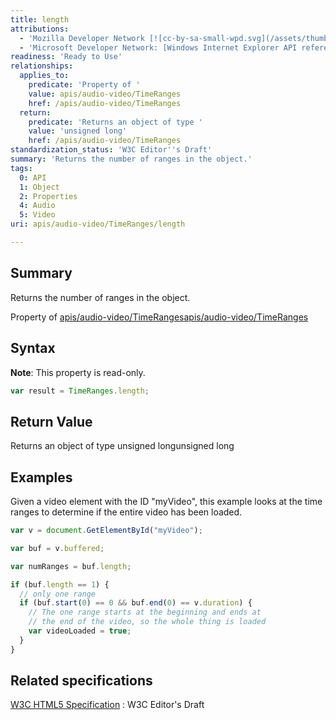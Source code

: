 ```yaml
---
title: length
attributions:
  - 'Mozilla Developer Network [![cc-by-sa-small-wpd.svg](/assets/thumb/8/8c/cc-by-sa-small-wpd.svg/120px-cc-by-sa-small-wpd.svg.png)](http://creativecommons.org/licenses/by-sa/3.0/us/): [Article](https://developer.mozilla.org/en-US/docs/Web/API/TimeRanges.length)'
  - 'Microsoft Developer Network: [Windows Internet Explorer API reference Article](http://msdn.microsoft.com/en-us/library/ie/hh828809%28v=vs.85%29.aspx)'
readiness: 'Ready to Use'
relationships:
  applies_to:
    predicate: 'Property of '
    value: apis/audio-video/TimeRanges
    href: /apis/audio-video/TimeRanges
  return:
    predicate: 'Returns an object of type '
    value: 'unsigned long'
    href: /apis/audio-video/TimeRanges
standardization_status: 'W3C Editor''s Draft'
summary: 'Returns the number of ranges in the object.'
tags:
  0: API
  1: Object
  2: Properties
  4: Audio
  5: Video
uri: apis/audio-video/TimeRanges/length

---
```

## <span>Summary</span>

Returns the number of ranges in the object.

Property of [apis/audio-video/TimeRanges](/apis/audio-video/TimeRanges)[apis/audio-video/TimeRanges](/apis/audio-video/TimeRanges)

## <span>Syntax</span>

**Note**: This property is read-only.

``` js
var result = TimeRanges.length;
```

## <span>Return Value</span>

Returns an object of type unsigned longunsigned long

## <span>Examples</span>

Given a video element with the ID "myVideo", this example looks at the time ranges to determine if the entire video has been loaded.

``` js
var v = document.GetElementById("myVideo");

var buf = v.buffered;

var numRanges = buf.length;

if (buf.length == 1) {
  // only one range
  if (buf.start(0) == 0 && buf.end(0) == v.duration) {
    // The one range starts at the beginning and ends at
    // the end of the video, so the whole thing is loaded
    var videoLoaded = true;
  }
}
```

## <span>Related specifications</span>

[W3C HTML5 Specification](http://dev.w3.org/html5/spec/single-page.html)
:   W3C Editor's Draft
